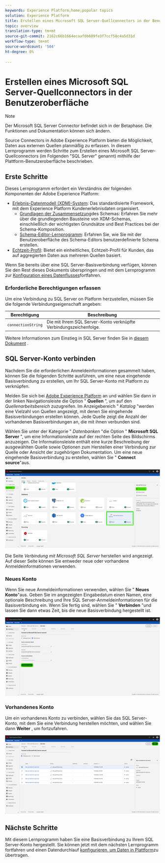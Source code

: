 ```yaml
---
keywords: Experience Platform;home;popular topics
solution: Experience Platform
title: Erstellen eines Microsoft SQL Server-Quellconnectors in der Benutzeroberfläche
topic: overview
translation-type: tm+mt
source-git-commit: 2162c66b1664ecaaf0b609fe3f7ccf58c4a5d31d
workflow-type: tm+mt
source-wordcount: '504'
ht-degree: 0%

---
```



# Erstellen eines Microsoft SQL Server-Quellconnectors in der Benutzeroberfläche

> [!NOTE]
> Der Microsoft SQL Server Connector befindet sich in der Betaphase. Die Funktionen und Dokumentation können sich ändern.

Source Connectors in Adobe Experience Platform bieten die Möglichkeit, Daten aus externen Quellen planmäßig zu erfassen. In diesem Lernprogramm werden Schritte zum Erstellen eines Microsoft SQL Server-Quellconnectors (im Folgenden &quot;SQL Server&quot; genannt) mithilfe der Plattform-Benutzeroberfläche beschrieben.

## Erste Schritte

Dieses Lernprogramm erfordert ein Verständnis der folgenden Komponenten der Adobe Experience Platform:

* [Erlebnis-Datenmodell (XDM)-System](../../../../../xdm/home.md): Das standardisierte Framework, mit dem Experience Platform Kundenerlebnisdaten organisiert.
   * [Grundlagen der Zusammensetzung](../../../../../xdm/schema/composition.md)des Schemas: Erfahren Sie mehr über die grundlegenden Bausteine von XDM-Schemas, einschließlich der wichtigsten Grundsätze und Best Practices bei der Schema-Komposition.
   * [Schema-Editor-Lernprogramm](../../../../../xdm/tutorials/create-schema-ui.md): Erfahren Sie, wie Sie mit der Benutzeroberfläche des Schema-Editors benutzerdefinierte Schema erstellen.
* [Echtzeit-Profil](../../../../../profile/home.md): Bietet ein einheitliches, Echtzeit-Profil für Kunden, das auf aggregierten Daten aus mehreren Quellen basiert.

Wenn Sie bereits über eine SQL Server-Basisverbindung verfügen, können Sie den Rest dieses Dokuments überspringen und mit dem Lernprogramm zur [Konfiguration eines Datenflusses](../../dataflow/databases.md)fortfahren.

### Erforderliche Berechtigungen erfassen

Um eine Verbindung zu SQL Server on Platform herzustellen, müssen Sie die folgende Verbindungseigenschaft angeben:

| Berechtigung | Beschreibung |
| ---------- | ----------- |
| `connectionString` | Die mit Ihrem SQL Server-Konto verknüpfte Verbindungszeichenfolge. |

Weitere Informationen zum Einstieg in SQL Server finden Sie in [diesem Dokument](https://docs.microsoft.com/en-us/dotnet/framework/data/adonet/sql/authentication-in-sql-server) .

## SQL Server-Konto verbinden

Nachdem Sie die erforderlichen Anmeldeinformationen gesammelt haben, können Sie die folgenden Schritte ausführen, um eine neue eingehende Basisverbindung zu erstellen, um Ihr SQL Server-Konto mit Platform zu verknüpfen.

Melden Sie sich bei <a href="https://platform.adobe.com" target="_blank">Adobe Experience Platform</a> an und wählen Sie dann in der linken Navigationsleiste die Option &quot; **Quellen** &quot;, um auf den *Quellenarbeitsbereich* zuzugreifen. Im Anzeigebereich &quot; *Katalog* &quot;werden eine Vielzahl von Quellen angezeigt, mit denen Sie eingehende Basisverbindungen erstellen können. Jede Quelle zeigt die Anzahl der vorhandenen Basisverbindungen an, die mit ihnen verbunden sind.

Wählen Sie unter der Kategorie &quot; *Datenbanken* &quot;die Option &quot; **Microsoft SQL Server** &quot;, um eine Informationsleiste auf der rechten Seite des Bildschirms anzuzeigen. Die Informationsleiste enthält eine kurze Beschreibung der ausgewählten Quelle sowie Optionen zum Herstellen einer Verbindung zur Quelle oder Ansicht der zugehörigen Dokumentation. Um eine neue eingehende Basisverbindung zu erstellen, wählen Sie &quot; **Connect source**&quot;aus.

![](../../../../images/tutorials/create/microsoft-sql-server/sources-catalog.png)

Die Seite *Verbindung mit Microsoft SQL Server* herstellen wird angezeigt. Auf dieser Seite können Sie entweder neue oder vorhandene Anmeldeinformationen verwenden.

### Neues Konto

Wenn Sie neue Anmeldeinformationen verwenden, wählen Sie &quot; **Neues Konto**&quot;aus. Geben Sie im angezeigten Eingabedatum einen Namen, eine optionale Beschreibung und Ihre SQL Server-Anmeldeinformationen für die Basisverbindung ein. Wenn Sie fertig sind, wählen Sie &quot; **Verbinden** &quot;und lassen Sie dann etwas Zeit, bis die neue Basisverbindung hergestellt ist.

![](../../../../images/tutorials/create/microsoft-sql-server/new-credentials.png)

### Vorhandenes Konto

Um ein vorhandenes Konto zu verbinden, wählen Sie das SQL Server-Konto, mit dem Sie eine Verbindung herstellen möchten, und wählen Sie dann **Weiter** , um fortzufahren.

![](../../../../images/tutorials/create/microsoft-sql-server/existing-credentials.png)

## Nächste Schritte

Mit diesem Lernprogramm haben Sie eine Basisverbindung zu Ihrem SQL Server-Konto hergestellt. Sie können jetzt mit dem nächsten Lernprogramm fortfahren und einen Datendurchlauf [konfigurieren, um Daten in Plattform](../../dataflow/databases.md)zu übertragen.